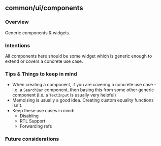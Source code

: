 ## common/ui/components

### Overview

Generic components & widgets.

### Intentions

All components here should be some widget which is generic enough to extend or covers a concrete use case.

### Tips & Things to keep in mind

- When creating a component, if you are covering a concrete use case - i.e. a `SearchBar` component, then basing this from some other generic component (i.e. a `TextInput` is usually very helpful)
- Memoising is usually a good idea. Creating custom equality functions isn't.
- Keep these use cases in mind:
  - Disabling
  - RTL Support
  - Forwarding refs

### Future considerations
